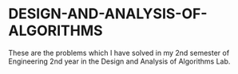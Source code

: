 # DESIGN-AND-ANALYSIS-OF-ALGORITHMS

These are the problems which I have solved in my 2nd semester of Engineering 2nd year in the Design and Analysis of Algorithms Lab.

